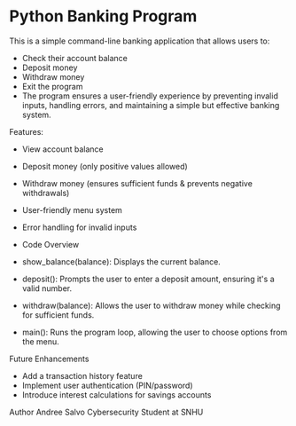 # Python Banking Program
This is a simple command-line banking application that allows users to:

- Check their account balance
- Deposit money
- Withdraw money
- Exit the program
- The program ensures a user-friendly experience by preventing invalid inputs, handling errors, and maintaining a simple but effective banking system.

Features:
- View account balance
- Deposit money (only positive values allowed)
- Withdraw money (ensures sufficient funds & prevents negative withdrawals)
- User-friendly menu system
- Error handling for invalid inputs

- Code Overview
- show_balance(balance): Displays the current balance.
- deposit(): Prompts the user to enter a deposit amount, ensuring it's a valid number.
- withdraw(balance): Allows the user to withdraw money while checking for sufficient funds.
- main(): Runs the program loop, allowing the user to choose options from the menu.

Future Enhancements
- Add a transaction history feature
- Implement user authentication (PIN/password)
- Introduce interest calculations for savings accounts

Author
Andree Salvo
Cybersecurity Student at SNHU
